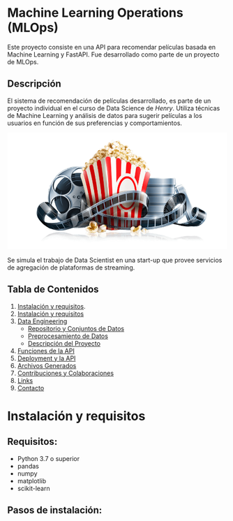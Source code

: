 # Machine Learning Operations (MLOps)
Este proyecto consiste en una API para recomendar películas basada en Machine Learning y FastAPI. Fue desarrollado como parte de un proyecto de MLOps.

## Descripción
El sistema de recomendación de películas desarrollado,  es parte de un proyecto individual en el curso de Data Science de *Henry*. Utiliza técnicas de Machine Learning y análisis de datos para sugerir películas a los usuarios en función de sus preferencias y comportamientos.

<p align="center">
  <img src="./pelicula.png" alt="Película" width="600"/>
</p>

Se simula el trabajo de Data Scientist en una start-up que provee servicios de agregación de plataformas de streaming.

## Tabla de Contenidos
1. [Instalación y requisitos](#Instalación-y-requisitos).
2. [Instalación y requisitos](#guía-de-uso-rápido)
3. [Data Engineering](#data-engineering)
   - [Repositorio y Conjuntos de Datos](#repositorio-y-conjuntos-de-datos)
   - [Preprocesamiento de Datos](#preprocesamiento-de-datos)
   - [Descripción del Proyecto](#descripción-del-proyecto)
4. [Funciones de la API](#funciones-de-la-api)
5. [Deployment y la API](#deployment-y-la-api)
6. [Archivos Generados](#archivos-generados)
7. [Contribuciones y Colaboraciones](#contribuciones-y-colaboraciones)
8. [Links](#links)
9. [Contacto](#contacto)


# Instalación y requisitos

## Requisitos:
- Python 3.7 o superior
- pandas
- numpy
- matplotlib
- scikit-learn

## Pasos de instalación:
